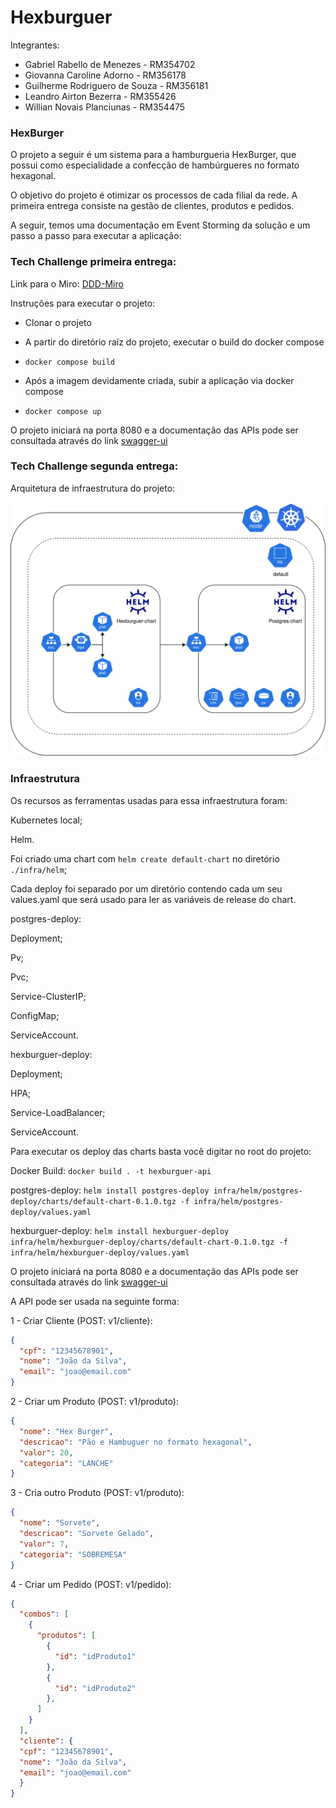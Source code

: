 # Hexburguer

Integrantes:

- Gabriel Rabello de Menezes - RM354702
- Giovanna Caroline Adorno - RM356178
- Guilherme Rodriguero de Souza - RM356181
- Leandro Airton Bezerra - RM355426
- Willian Novais Planciunas - RM354475

### HexBurger

O projeto a seguir é um sistema para a hamburgueria HexBurger, que possui como especialidade a confecção de hambúrgueres no formato hexagonal.

O objetivo do projeto é otimizar os processos de cada filial da rede. A primeira entrega consiste na gestão de clientes, produtos e pedidos.

A seguir, temos uma documentação em Event Storming da solução e um passo a passo para executar a aplicação:

### Tech Challenge primeira entrega:

Link para o Miro: [DDD-Miro](https://miro.com/app/board/uXjVKYystBE=/)

Instruções para executar o projeto:

- Clonar o projeto
- A partir do diretório raíz do projeto, executar o build do docker compose

- `docker compose build`

- Após a imagem devidamente criada, subir a aplicação via docker compose

- `docker compose up`

O projeto iniciará na porta 8080 e a documentação das APIs pode ser consultada através do link [swagger-ui](http://localhost:8080/swagger-ui/index.html.)

### Tech Challenge segunda entrega:

Arquitetura de infraestrutura do projeto:

![arquitetura-infra-hexburguer.drawio-2.svg](./public/arquitetura-infra-hexburguer.drawio-2.svg)

### Infraestrutura

Os recursos as ferramentas usadas para essa infraestrutura foram:

Kubernetes local;

Helm.

Foi criado uma chart com `helm create default-chart` no diretório `./infra/helm`;

Cada deploy foi separado por um diretório contendo cada um seu values.yaml que será usado para ler as variáveis de release do chart.

postgres-deploy:

Deployment;

Pv;

Pvc;

Service-ClusterIP;

ConfigMap;

ServiceAccount.

hexburguer-deploy:

Deployment;

HPA;

Service-LoadBalancer;

ServiceAccount.

Para executar os deploy das charts basta você digitar no root do projeto:

Docker Build: `docker build . -t hexburguer-api`

postgres-deploy: `helm install postgres-deploy infra/helm/postgres-deploy/charts/default-chart-0.1.0.tgz -f infra/helm/postgres-deploy/values.yaml`

hexburguer-deploy: `helm install hexburguer-deploy infra/helm/hexburguer-deploy/charts/default-chart-0.1.0.tgz -f infra/helm/hexburguer-deploy/values.yaml`

O projeto iniciará na porta 8080 e a documentação das APIs pode ser consultada através do link [swagger-ui](http://localhost:8080/swagger-ui/index.html.)

A API pode ser usada na seguinte forma:

1 - Criar Cliente (POST: v1/cliente):
```json
{
  "cpf": "12345678901",
  "nome": "João da Silva",
  "email": "joao@email.com"
}
```

2 - Criar um Produto (POST: v1/produto):
```json
{
  "nome": "Hex Burger",
  "descricao": "Pão e Hambuguer no formato hexagonal",
  "valor": 20,
  "categoria": "LANCHE"
}
```

3 - Cria outro Produto (POST: v1/produto):
```json
{
  "nome": "Sorvete",
  "descricao": "Sorvete Gelado",
  "valor": 7,
  "categoria": "SOBREMESA"
}
```

4 - Criar um Pedido (POST: v1/pedido):
```json
{
  "combos": [
    {
      "produtos": [
        {
          "id": "idProduto1"
        },
        {
          "id": "idProduto2"
        },
      ]
    }
  ],
  "cliente": {
  "cpf": "12345678901",
  "nome": "João da Silva",
  "email": "joao@email.com"
  }
}
```
